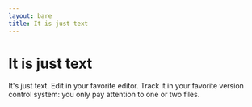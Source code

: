 ```yaml
---
layout: bare
title: It is just text
---
```


# It is just text

It's just text. Edit in your favorite editor. Track it in your
favorite version control system: you only pay attention to one
or two files.
